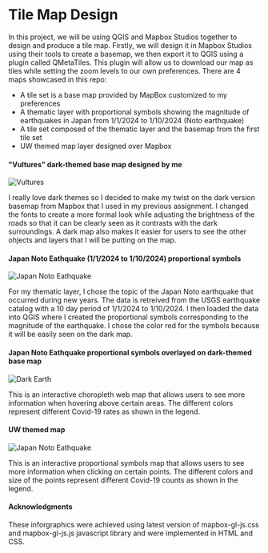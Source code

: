 # Tile Map Design
In this project, we will be using QGIS and Mapbox Studios together to design and produce a tile map. Firstly, we will design it in Mapbox Studios using their tools to create a basemap, we then export it to QGIS using a plugin called QMetaTiles. This plugin will allow us to download our map as tiles while setting the zoom levels to our own preferences. There are 4 maps showcased in this repo:
- A tile set is a base map provided by MapBox customized to my preferences
- A thematic layer with proportional symbols showing the magnitude of earthquakes in Japan from 1/1/2024 to 1/10/2024 (Noto earthquake)
- A tile set composed of the thematic layer and the basemap from the first tile set
- UW themed map layer designed over Mapbox

#### "Vultures" dark-themed base map designed by me
![Vultures](img\map-1.png)

I really love dark themes so I decided to make my twist on the dark version basemap from Mapbox that I used in my previous assignment. I changed the fonts to create a more formal look while adjusting the brightness of the roads so that it can be clearly seen as it contrasts with the dark surroundings. A dark map also makes it easier for users to see the other ohjects and layers that I will be putting on the map.

#### Japan Noto Eathquake (1/1/2024 to 1/10/2024) proportional symbols
![Japan Noto Eathquake](img\map-2.png)

For my thematic layer, I chose the topic of the Japan Noto earthquake that occurred during new years. The data is retreived from the USGS earthquake catalog with a 10 day period of 1/1/2024 to 1/10/2024. I then loaded the data into QGIS where I created the proportional symbols corresponding to the magnitude of the earthquake. I chose the color red for the symbols because it will be easily seen on the dark map.

#### Japan Noto Eathquake proportional symbols overlayed on dark-themed base map
![Dark Earth](img\map-1.png)

This is an interactive choropleth web map that allows users to see more information when hovering above certain areas. The different colors represent different Covid-19 rates as shown in the legend.

#### UW themed map
![Japan Noto Eathquake](img\map-2.png)

This is an interactive proportional symbols map that allows users to see more information when clicking on certain points. The different colors and size of the points represent different Covid-19 counts as shown in the legend.

#### Acknowledgments
These inforgraphics were achieved using latest version of mapbox-gl-js.css and mapbox-gl-js.js javascript library and were implemented in HTML and CSS.